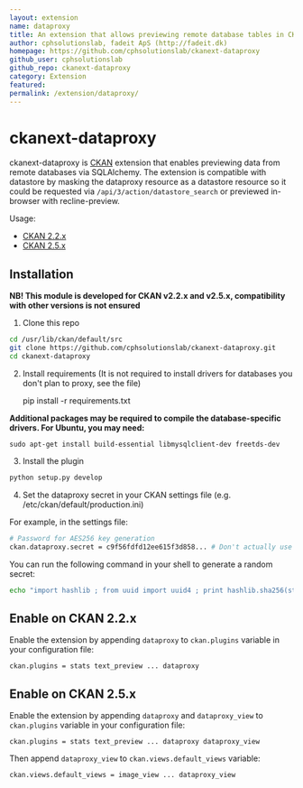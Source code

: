 ```yaml
---
layout: extension
name: dataproxy
title: An extension that allows previewing remote database tables in CKAN recline view (MySQL, PostgreSQLl, MSSQL)
author: cphsolutionslab, fadeit ApS (http://fadeit.dk)
homepage: https://github.com/cphsolutionslab/ckanext-dataproxy
github_user: cphsolutionslab
github_repo: ckanext-dataproxy
category: Extension
featured: 
permalink: /extension/dataproxy/
---
```



ckanext-dataproxy
=================

ckanext-dataproxy is [CKAN](https://github.com/ckan/ckan) extension that enables previewing data from remote databases via SQLAlchemy. The extension is compatible with datastore by masking the dataproxy resource as a datastore resource so it could be requested via `/api/3/action/datastore_search` or previewed in-browser with recline-preview.

Usage:

-   [CKAN 2.2.x](https://github.com/cphsolutionslab/ckanext-dataproxy/wiki/Usage-with-CKAN-2.2.x)
-   [CKAN 2.5.x](https://github.com/cphsolutionslab/ckanext-dataproxy/wiki/Usage-with-CKAN-2.5.x)

Installation
------------

**NB! This module is developed for CKAN v2.2.x and v2.5.x, compatibility with other versions is not ensured**

1) Clone this repo

``` sh
cd /usr/lib/ckan/default/src
git clone https://github.com/cphsolutionslab/ckanext-dataproxy.git
cd ckanext-dataproxy
```

2) Install requirements (It is not required to install drivers for databases you don't plan to proxy, see the file)

    pip install -r requirements.txt

**Additional packages may be required to compile the database-specific drivers. For Ubuntu, you may need:**

    sudo apt-get install build-essential libmysqlclient-dev freetds-dev

3) Install the plugin

``` sh
python setup.py develop
```

4) Set the dataproxy secret in your CKAN settings file (e.g. /etc/ckan/default/production.ini)

For example, in the settings file:

``` sh
# Password for AES256 key generation
ckan.dataproxy.secret = c9f56fdfd12ee615f3d858... # Don't actually use this string, use a random secret.
```

You can run the following command in your shell to generate a random secret:

``` sh
echo "import hashlib ; from uuid import uuid4 ; print hashlib.sha256(str(uuid4())).hexdigest()" | python -
```

Enable on CKAN 2.2.x
--------------------

Enable the extension by appending `dataproxy` to `ckan.plugins` variable in your configuration file:

    ckan.plugins = stats text_preview ... dataproxy

Enable on CKAN 2.5.x
--------------------

Enable the extension by appending `dataproxy` and `dataproxy_view` to `ckan.plugins` variable in your configuration file:

    ckan.plugins = stats text_preview ... dataproxy dataproxy_view

Then append `dataproxy_view` to `ckan.views.default_views` variable:

    ckan.views.default_views = image_view ... dataproxy_view

